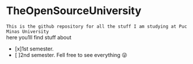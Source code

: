 # TheOpenSourceUniversity
``This is the github repository for all the stuff I am studying at Puc Minas University``
<br>
here you1ll find stuff about
- [x]1st semester.
- [ ]2nd semester. 
Fell free to see everything :stuck_out_tongue_winking_eye:
